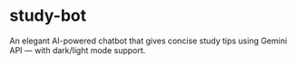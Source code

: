 # study-bot
An elegant AI-powered chatbot that gives concise study tips using Gemini API — with dark/light mode support.

